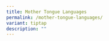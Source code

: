 ```yaml
---
title: Mother Tongue Languages
permalink: /mother-tongue-languages/
variant: tiptap
description: ""
---
```

